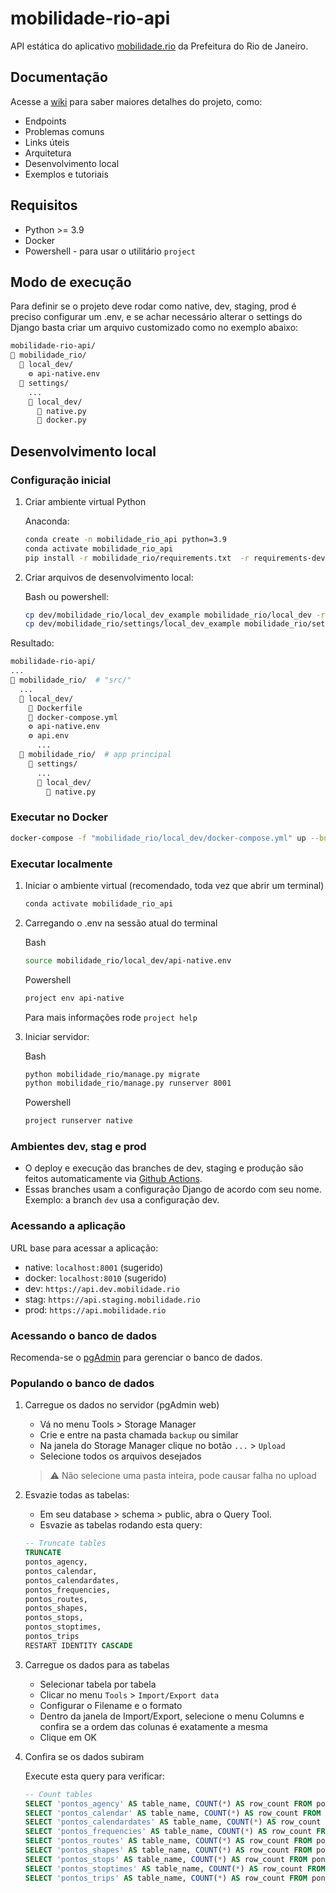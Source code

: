 
# mobilidade-rio-api

API estática do aplicativo [mobilidade.rio](http://mobilidade.rio) da Prefeitura do Rio de Janeiro.

## Documentação

Acesse a [wiki](https://github.com/RJ-SMTR/mobilidade-rio-api/wiki) para saber maiores detalhes do projeto, como:

- Endpoints
- Problemas comuns
- Links úteis
- Arquitetura
- Desenvolvimento local
- Exemplos e tutoriais

## Requisitos

- Python >= 3.9
- Docker
- Powershell - para usar o utilitário `project`

## Modo de execução

Para definir se o projeto deve rodar como native, dev, staging, prod é preciso configurar um .env, e se achar necessário alterar o settings do Django basta criar um arquivo customizado como no exemplo abaixo:

```bash
mobilidade-rio-api/
📂 mobilidade_rio/
  📂 local_dev/
    ⚙️ api-native.env
  📂 settings/
    ...
    📂 local_dev/
      🐍 native.py
      🐍 docker.py
```

## Desenvolvimento local

### Configuração inicial

1. Criar ambiente virtual Python

    Anaconda:

    ```bash
    conda create -n mobilidade_rio_api python=3.9
    conda activate mobilidade_rio_api
    pip install -r mobilidade_rio/requirements.txt  -r requirements-dev.txt
    ```

2. Criar arquivos de desenvolvimento local:

    Bash ou powershell:

    ```bash
    cp dev/mobilidade_rio/local_dev_example mobilidade_rio/local_dev -r
    cp dev/mobilidade_rio/settings/local_dev_example mobilidade_rio/settings/local_dev -r
    ```

Resultado:

```bash
mobilidade-rio-api/
...
📂 mobilidade_rio/  # "src/"
  ...
  📂 local_dev/
    🐋 Dockerfile
    🐋 docker-compose.yml
    ⚙️ api-native.env
    ⚙️ api.env
      ...
  📂 mobilidade_rio/  # app principal
    📂 settings/
      ...
      📂 local_dev/
        🐍 native.py
```

### Executar no Docker

```bash
docker-compose -f "mobilidade_rio/local_dev/docker-compose.yml" up --build
```

### Executar localmente

1. Iniciar o ambiente virtual (recomendado, toda vez que abrir um terminal)

    ```bash
    conda activate mobilidade_rio_api
    ```

2. Carregando o .env na sessão atual do terminal

    Bash

    ```bash
    source mobilidade_rio/local_dev/api-native.env
    ```

    Powershell

    ```powershell
    project env api-native
    ```

      Para mais informações rode `project help`

1. Iniciar servidor:

    Bash

    ```bash
    python mobilidade_rio/manage.py migrate
    python mobilidade_rio/manage.py runserver 8001
    ```

    Powershell

    ```powershell
    project runserver native
    ```

### Ambientes dev, stag e prod

- O deploy e execução das branches de dev, staging e produção são feitos automaticamente via [Github Actions](https://github.com/features/actions).
- Essas branches usam a configuração Django de acordo com seu nome. Exemplo: a branch `dev` usa a configuração dev.

### Acessando a aplicação

URL base para acessar a aplicação:

- native: `localhost:8001` (sugerido)
- docker: `localhost:8010` (sugerido)
- dev: `https://api.dev.mobilidade.rio`
- stag: `https://api.staging.mobilidade.rio`
- prod: `https://api.mobilidade.rio`

### Acessando o banco de dados

Recomenda-se o [pgAdmin](https://www.pgadmin.org/) para gerenciar o banco de dados.

### Populando o banco de dados

1. Carregue os dados no servidor (pgAdmin web)

    - Vá no menu Tools > Storage Manager
    - Crie e entre na pasta chamada `backup` ou similar
    - Na janela do Storage Manager clique no botão `...` > `Upload`
    - Selecione todos os arquivos desejados

    > ⚠️ Não selecione uma pasta inteira, pode causar falha no upload

2. Esvazie todas as tabelas:

    - Em seu database > schema > public, abra o Query Tool.
    - Esvazie as tabelas rodando esta query:

    ```sql
    -- Truncate tables
    TRUNCATE
    pontos_agency,
    pontos_calendar,
    pontos_calendardates,
    pontos_frequencies,
    pontos_routes,
    pontos_shapes,
    pontos_stops,
    pontos_stoptimes,
    pontos_trips
    RESTART IDENTITY CASCADE
    ```

3. Carregue os dados para as tabelas

    - Selecionar tabela por tabela
    - Clicar no menu `Tools` > `Import/Export data`
    - Configurar o Filename e o formato
    - Dentro da janela de Import/Export, selecione o menu Columns e confira se a ordem das colunas é exatamente a mesma
    - Clique em OK

4. Confira se os dados subiram

    Execute esta query para verificar:

    ```sql
    -- Count tables
    SELECT 'pontos_agency' AS table_name, COUNT(*) AS row_count FROM pontos_agency UNION ALL
    SELECT 'pontos_calendar' AS table_name, COUNT(*) AS row_count FROM pontos_calendar UNION ALL
    SELECT 'pontos_calendardates' AS table_name, COUNT(*) AS row_count FROM pontos_calendardates UNION ALL
    SELECT 'pontos_frequencies' AS table_name, COUNT(*) AS row_count FROM pontos_frequencies UNION ALL
    SELECT 'pontos_routes' AS table_name, COUNT(*) AS row_count FROM pontos_routes UNION ALL
    SELECT 'pontos_shapes' AS table_name, COUNT(*) AS row_count FROM pontos_shapes UNION ALL
    SELECT 'pontos_stops' AS table_name, COUNT(*) AS row_count FROM pontos_stops UNION ALL
    SELECT 'pontos_stoptimes' AS table_name, COUNT(*) AS row_count FROM pontos_stoptimes UNION ALL
    SELECT 'pontos_trips' AS table_name, COUNT(*) AS row_count FROM pontos_trips;
    ```
